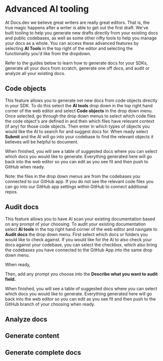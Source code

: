 # Advanced AI tooling

At Docs.dev we believe great writers are really great editors. That is, the true magic happens after a writer is able to get out the first draft. We've built tooling to help you generate new drafts directly from your existing docs and public codebases, as well as some other nifty tools to help you manage your docs as a whole. You can access these advanced features by selecting **AI Tools** in the top right of the editor and selecting the functionality you'd like from the dropdown.

Refer to the guides below to learn how to generate docs for your SDKs, generate all your docs from scratch, generate one off docs, and audit or analyze all your existing docs.

## Code objects

This feature allows you to generate net new docs from code objects directly in your SDK. To do this select the **AI tools** drop down in the top right hand corner of the web editor and select **Code objects** in the drop down menu. Once selected, go through the drop down menus to select which code files the code object's are defined in and then which files have relevant context (if any) for those code objects. Then enter in which types of objects you would like the AI to search for and suggest docs for. When ready select **Submit** and the AI will go into your codebase to find the relevant objects it believes will be helpful to document.

When finished, you will see a table of suggested docs where you can select which docs you would like to generate. Everything generated here will go back into the web editor so you can edit as you see fit and then push to GitHub when ready.

Note: the files in the drop down menus are from the codebases you connected to our GitHub app. If you do not see the relevant code files you can go into our GitHub app settings within GitHub to connect additional repos.

## Audit docs

This feature allows you to have AI scan your existing documentation based on any prompt of your choosing. To audit your existing documentation select **AI tools** in the top right hand corner of the web editor and navigate to **Audit docs** the drop down menu. First select which docs or folders you would like to check against. If you would like for the AI to also check your docs against your codebase, you can select the checkbox, which also bring the codebases you have connected to the GitHub App into the same drop down menu.

When ready,

Then, add any prompt you choose into the **Describe what you want to audit field.**

When finished, you will see a table of suggested docs where you can select which docs you would like to generate. Everything generated here will go back into the web editor so you can edit as you see fit and then push to the GitHub branch of your choosing when ready.

## Analyze docs

## Generate content

## Generate complete docs
